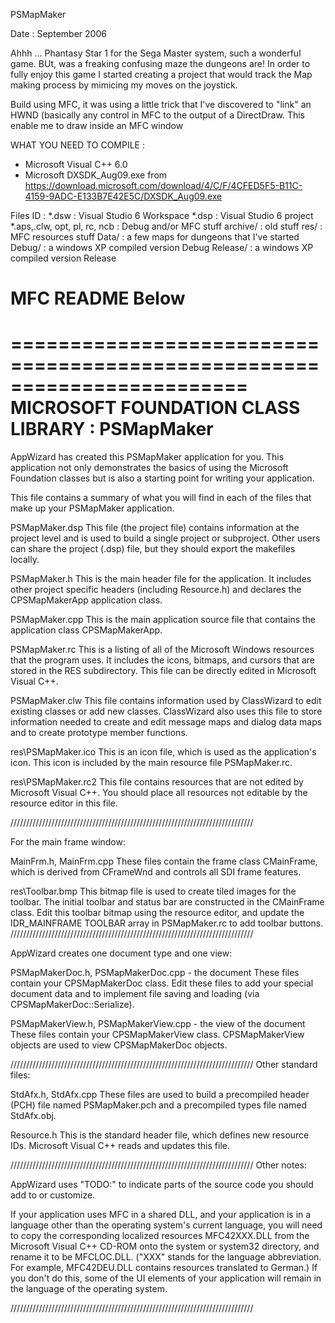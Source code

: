 PSMapMaker

Date : September 2006

Ahhh ... Phantasy Star 1 for the Sega Master system, such a wonderful game. BUt, was a freaking confusing maze the dungeons are! In order to fully enjoy this game I started creating a project that would track the Map making process by mimicing my moves on the joystick.

Build using MFC, it was using a little trick that I've discovered to "link" an HWND (basically any control in MFC to the output of a DirectDraw. This enable me to draw inside an MFC window


WHAT YOU NEED TO COMPILE :
- Microsoft Visual C++ 6.0
- Microsoft DXSDK_Aug09.exe from https://download.microsoft.com/download/4/C/F/4CFED5F5-B11C-4159-9ADC-E133B7E42E5C/DXSDK_Aug09.exe


Files ID :
*.dsw : Visual Studio 6 Workspace
*.dsp : Visual Studio 6 project
*.aps,.clw, opt, pl, rc, ncb : Debug and/or MFC stuff
archive/ : old stuff
res/ : MFC resources stuff
Data/ : a few maps for dungeons that I've started
Debug/ : a windows XP compiled version Debug
Release/ : a windows XP compiled version Release

MFC README Below
=================================
========================================================================
       MICROSOFT FOUNDATION CLASS LIBRARY : PSMapMaker
========================================================================


AppWizard has created this PSMapMaker application for you.  This application
not only demonstrates the basics of using the Microsoft Foundation classes
but is also a starting point for writing your application.

This file contains a summary of what you will find in each of the files that
make up your PSMapMaker application.

PSMapMaker.dsp
    This file (the project file) contains information at the project level and
    is used to build a single project or subproject. Other users can share the
    project (.dsp) file, but they should export the makefiles locally.

PSMapMaker.h
    This is the main header file for the application.  It includes other
    project specific headers (including Resource.h) and declares the
    CPSMapMakerApp application class.

PSMapMaker.cpp
    This is the main application source file that contains the application
    class CPSMapMakerApp.

PSMapMaker.rc
    This is a listing of all of the Microsoft Windows resources that the
    program uses.  It includes the icons, bitmaps, and cursors that are stored
    in the RES subdirectory.  This file can be directly edited in Microsoft
	Visual C++.

PSMapMaker.clw
    This file contains information used by ClassWizard to edit existing
    classes or add new classes.  ClassWizard also uses this file to store
    information needed to create and edit message maps and dialog data
    maps and to create prototype member functions.

res\PSMapMaker.ico
    This is an icon file, which is used as the application's icon.  This
    icon is included by the main resource file PSMapMaker.rc.

res\PSMapMaker.rc2
    This file contains resources that are not edited by Microsoft 
	Visual C++.  You should place all resources not editable by
	the resource editor in this file.



/////////////////////////////////////////////////////////////////////////////

For the main frame window:

MainFrm.h, MainFrm.cpp
    These files contain the frame class CMainFrame, which is derived from
    CFrameWnd and controls all SDI frame features.

res\Toolbar.bmp
    This bitmap file is used to create tiled images for the toolbar.
    The initial toolbar and status bar are constructed in the CMainFrame
    class. Edit this toolbar bitmap using the resource editor, and
    update the IDR_MAINFRAME TOOLBAR array in PSMapMaker.rc to add
    toolbar buttons.
/////////////////////////////////////////////////////////////////////////////

AppWizard creates one document type and one view:

PSMapMakerDoc.h, PSMapMakerDoc.cpp - the document
    These files contain your CPSMapMakerDoc class.  Edit these files to
    add your special document data and to implement file saving and loading
    (via CPSMapMakerDoc::Serialize).

PSMapMakerView.h, PSMapMakerView.cpp - the view of the document
    These files contain your CPSMapMakerView class.
    CPSMapMakerView objects are used to view CPSMapMakerDoc objects.



/////////////////////////////////////////////////////////////////////////////
Other standard files:

StdAfx.h, StdAfx.cpp
    These files are used to build a precompiled header (PCH) file
    named PSMapMaker.pch and a precompiled types file named StdAfx.obj.

Resource.h
    This is the standard header file, which defines new resource IDs.
    Microsoft Visual C++ reads and updates this file.

/////////////////////////////////////////////////////////////////////////////
Other notes:

AppWizard uses "TODO:" to indicate parts of the source code you
should add to or customize.

If your application uses MFC in a shared DLL, and your application is 
in a language other than the operating system's current language, you
will need to copy the corresponding localized resources MFC42XXX.DLL
from the Microsoft Visual C++ CD-ROM onto the system or system32 directory,
and rename it to be MFCLOC.DLL.  ("XXX" stands for the language abbreviation.
For example, MFC42DEU.DLL contains resources translated to German.)  If you
don't do this, some of the UI elements of your application will remain in the
language of the operating system.

/////////////////////////////////////////////////////////////////////////////
